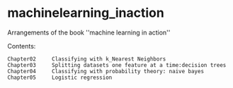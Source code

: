     

# machinelearning_inaction

Arrangements of the book ''machine learning in action''

Contents:

    Chapter02     Classifying with k_Nearest Neighbors
    Chapter03     Splitting datasets one feature at a time:decision trees
    Chapter04     Classifying with probability theory: naive bayes
    Chapter05     Logistic regression
